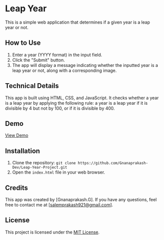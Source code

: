 # Leap Year

This is a simple web application that determines if a given year is a leap year or not.

## How to Use

1. Enter a year (YYYY format) in the input field.
2. Click the "Submit" button.
3. The app will display a message indicating whether the inputted year is a leap year or not, along with a corresponding image.

## Technical Details

This app is built using HTML, CSS, and JavaScript. It checks whether a year is a leap year by applying the following rule: a year is a leap year if it is divisible by 4 but not by 100, or if it is divisible by 400.

## Demo

[View Demo](https://leap-year-project.netlify.app/)

## Installation

1. Clone the repository: `git clone https://github.com/Gnanaprakash-Dev/Leap-Year-Project.git`
2. Open the `index.html` file in your web browser.

## Credits

This app was created by [Gnanaprakash.G]. If you have any questions, feel free to contact me at [salemprakash921@gmail.com].

## License

This project is licensed under the [MIT License](https://opensource.org/licenses/MIT).
